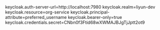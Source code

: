 keycloak.auth-server-url=http://localhost:7980
keycloak.realm=liyun-dev
keycloak.resource=org-service
keycloak.principal-attribute=preferred_username
keycloak.bearer-only=true
keycloak.credentials.secret=CNbn0f3Ftid68wXWMAJBJgTjJptt2ot9